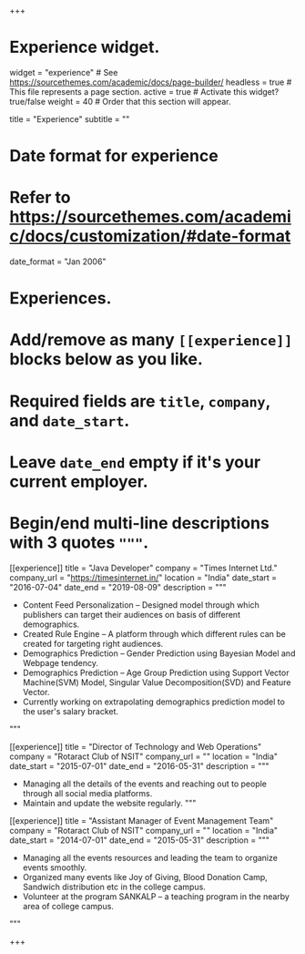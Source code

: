 +++
# Experience widget.
widget = "experience"  # See https://sourcethemes.com/academic/docs/page-builder/
headless = true  # This file represents a page section.
active = true  # Activate this widget? true/false
weight = 40  # Order that this section will appear.

title = "Experience"
subtitle = ""

# Date format for experience
#   Refer to https://sourcethemes.com/academic/docs/customization/#date-format
date_format = "Jan 2006"

# Experiences.
#   Add/remove as many `[[experience]]` blocks below as you like.
#   Required fields are `title`, `company`, and `date_start`.
#   Leave `date_end` empty if it's your current employer.
#   Begin/end multi-line descriptions with 3 quotes `"""`.
[[experience]]
  title = "Java Developer"
  company = "Times Internet Ltd."
  company_url = "https://timesinternet.in/"
  location = "India"
  date_start = "2016-07-04"
  date_end = "2019-08-09"
  description = """
  
 * Content Feed Personalization – Designed model through which publishers can target their audiences on basis of different demographics.
 * Created Rule Engine – A platform through which different rules can be created for targeting right audiences.
 * Demographics Prediction – Gender Prediction using Bayesian Model and Webpage tendency.
 * Demographics Prediction – Age Group Prediction using Support Vector Machine(SVM) Model, Singular Value Decomposition(SVD) and Feature Vector.
 * Currently working on extrapolating demographics prediction model to the user's salary bracket.
  
  """

[[experience]]
  title = "Director of Technology and Web Operations"
  company = "Rotaract Club of NSIT"
  company_url = ""
  location = "India"
  date_start = "2015-07-01"
  date_end = "2016-05-31"
  description = """
 * Managing all the details of the events and reaching out to people through all social media platforms.
 * Maintain and update the website regularly.
  """

[[experience]]
  title = "Assistant Manager of Event Management Team"
  company = "Rotaract Club of NSIT"
  company_url = ""
  location = "India"
  date_start = "2014-07-01"
  date_end = "2015-05-31"
  description = """
  
 * Managing all the events resources and leading the team to organize events smoothly.
 * Organized many events like Joy of Giving, Blood Donation Camp, Sandwich distribution etc in the college campus.
 * Volunteer at the program SANKALP – a teaching program in the nearby area of college campus.
  
  """

+++
